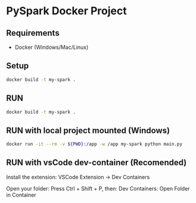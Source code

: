 # PySpark Docker Project

## Requirements
- Docker (Windows/Mac/Linux)

## Setup

```bash
docker build -t my-spark .
```

## RUN 

```bash
docker build -t my-spark .
```

## RUN with local project mounted (Windows)

```bash
docker run -it --rm -v ${PWD}:/app -w /app my-spark python main.py
```

## RUN with vsCode dev-container (Recomended)

Install the extension:
VSCode Extension → Dev Containers

Open your folder: Press Ctrl + Shift + P, then:
Dev Containers: Open Folder in Container